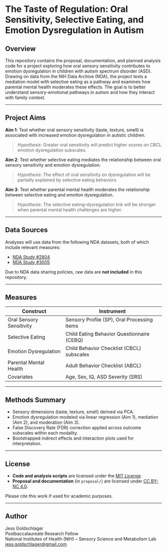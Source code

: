 # The Taste of Regulation: Oral Sensitivity, Selective Eating, and Emotion Dysregulation in Autism

## Overview

This repository contains the proposal, documentation, and planned analysis code for a project exploring how oral sensory sensitivity contributes to emotion dysregulation in children with autism spectrum disorder (ASD). Drawing on data from the NIH Data Archive (NDA), the project tests a mediation model with selective eating as a pathway and examines how parental mental health moderates these effects. The goal is to better understand sensory-emotional pathways in autism and how they interact with family context.

---

## Project Aims

**Aim 1**: Test whether oral sensory sensitivity (taste, texture, smell) is associated with increased emotion dysregulation in autistic children.  
> _Hypothesis_: Greater oral sensitivity will predict higher scores on CBCL emotion dysregulation subscales.

**Aim 2**: Test whether selective eating mediates the relationship between oral sensory sensitivity and emotion dysregulation.  
> _Hypothesis_: The effect of oral sensitivity on dysregulation will be partially explained by selective eating behaviors.

**Aim 3**: Test whether parental mental health moderates the relationship between selective eating and emotion dysregulation.  
> _Hypothesis_: The selective eating–dysregulation link will be stronger when parental mental health challenges are higher.

---

## Data Sources

Analyses will use data from the following NDA datasets, both of which include relevant measures:

- [NDA Study #2804](https://nda.nih.gov/edit_collection.html?id=2804)
- [NDA Study #3005](https://nda.nih.gov/edit_collection.html?id=3005)

Due to NDA data sharing policies, raw data are **not included** in this repository.

---

## Measures

| Construct               | Instrument                                |
|------------------------|--------------------------------------------|
| Oral Sensory Sensitivity | Sensory Profile (SP), Oral Processing items |
| Selective Eating        | Child Eating Behavior Questionnaire (CEBQ) |
| Emotion Dysregulation   | Child Behavior Checklist (CBCL) subscales  |
| Parental Mental Health  | Adult Behavior Checklist (ABCL)            |
| Covariates              | Age, Sex, IQ, ASD Severity (SRS)           |


---

## Methods Summary

- Sensory dimensions (taste, texture, smell) derived via PCA.
- Emotion dysregulation modeled via linear regression (Aim 1), mediation (Aim 2), and moderation (Aim 3).
- False Discovery Rate (FDR) correction applied across outcome subscales within each modality.
- Bootstrapped indirect effects and interaction plots used for interpretation.

---

## License

- **Code and analysis scripts** are licensed under the [MIT License](https://opensource.org/licenses/MIT).
- **Proposal and documentation** (in `proposal/`) are licensed under [CC BY-NC 4.0](https://creativecommons.org/licenses/by-nc/4.0/).

Please cite this work if used for academic purposes.

---

## Author

Jess Goldschlager  
Postbaccalaureate Research Fellow  
National Institutes of Health (NIH) – Sensory Science and Metabolism Lab  
[jess.goldschlager@gmail.com](mailto:jess.goldschlager@gmail.com)

